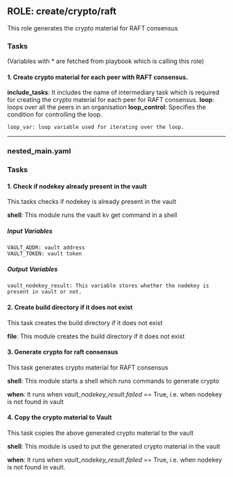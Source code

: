 ## ROLE: create/crypto/raft
This role generates the crypto material for RAFT consensus

### Tasks
(Variables with * are fetched from playbook which is calling this role)
#### 1. Create crypto material for each peer with RAFT consensus.
**include_tasks**: It includes the name of intermediary task which is required for creating the crypto material for each peer for RAFT consensus.
**loop**: loops over all the peers in an organisation
**loop_control**: Specifies the condition for controlling the loop.

    loop_var: loop variable used for iterating over the loop.

--------------

### nested_main.yaml
### Tasks
#### 1. Check if nodekey already present in the vault
This tasks checks if nodekey is already present in the vault

**shell**: This module runs the vault kv get command in a shell

##### Input Variables

    VAULT_ADDR: vault address
    VAULT_TOKEN: vault token

##### Output Variables

    vault_nodekey_result: This variable stores whether the nodekey is present in vault or not.

#### 2. Create build directory if it does not exist
This task creates the build directory if it does not exist

**file**: This module creates the build directory if it does not exist


#### 3. Generate crypto for raft consensus
This task generates crypto material for RAFT consensus

**shell**: This module starts a shell which runs commands to generate crypto


**when**: It runs when *vault_nodekey_result.failed* == True, i.e. when nodekey is not found in vault

#### 4. Copy the crypto material to Vault
This task copies the above generated crypto material to the vault

**shell**: This module is used to put the generated crypto material in the vault

**when**: It runs when *vault_nodekey_result.failed* == True, i.e. when nodekey is not found in vault.

